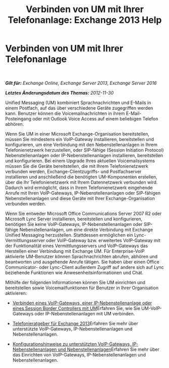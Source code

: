 ﻿---
title: 'Verbinden von UM mit Ihrer Telefonanlage: Exchange 2013 Help'
TOCTitle: Verbinden von UM mit Ihrer Telefonanlage
ms:assetid: 92c3e029-f732-4d6d-b147-2b3006d5f088
ms:mtpsurl: https://technet.microsoft.com/de-de/library/JJ673544(v=EXCHG.150)
ms:contentKeyID: 50554878
ms.date: 04/24/2018
mtps_version: v=EXCHG.150
ms.translationtype: HT
---

# Verbinden von UM mit Ihrer Telefonanlage

 

_**Gilt für:** Exchange Online, Exchange Server 2013, Exchange Server 2016_

_**Letztes Änderungsdatum des Themas:** 2012-11-30_

Unified Messaging (UM) kombiniert Sprachnachrichten und E-Mails in einem Postfach, auf das über verschiedene Geräte zugegriffen werden kann. Benutzer können die Voicemailnachrichten in ihrem E-Mail-Posteingang oder mit Outlook Voice Access auf einem beliebigen Telefon abhören.

Wenn Sie UM in einer Microsoft Exchange-Organisation bereitstellen, müssen Sie mindestens ein VoIP-Gateway installieren, bereitstellen und konfigurieren, um eine Verbindung mit den Nebenstellenanlagen in Ihrem Telefonienetzwerk herzustellen, oder SIP-fähige (Session Initiation Protocol) Nebenstellenanlagen oder IP-Nebenstellenanlagen installieren, bereitstellen und konfigurieren. Bei einem Upgrade Ihres aktuellen Voicemailsystems müssen Sie die Geräte bereitstellen, die mit Ihrem Telefonienetzwerk verbunden werden, Exchange-Clientzugriffs- und Postfachserver installieren und anschließend die benötigten UM-Komponenten erstellen, über die Ihr Telefonienetzwerk mit Ihrem Datennetzwerk verbunden wird. Dadurch wird ermöglicht, dass in Ihrem Telefonienetzwerk eingehende Anrufe mit Ihren VoIP-Gateways, IP-Nebenstellenanlagen oder SIP-fähigen Nebenstellenanlagen und diese Geräte mit Ihrer Exchange-Organisation verbunden werden.

Wenn Sie entweder Microsoft Office Communications Server 2007 R2 oder Microsoft Lync Server installieren, bereitstellen und konfigurieren, benötigen Sie keine VoIP-Gateways, IP-Nebenstellenanlagen oder SIP-fähige Nebenstellenanlagen, um eine direkte Verbindung mit Exchange Unified Messaging herzustellen. Stattdessen ermöglichen ein Lync-Vermittlungsserver oder VoIP-Gateway bzw. erweitertes VoIP-Gateway mit der Funktionalität eines Vermittlungsservers und VoIP-Gateways das Herstellen einer Verbindung mit Exchange UM. Für Enterprise-VoIP aktivierte UM-Benutzer können Sprachnachrichten abrufen, abhören und beantworten und ausgehende Anrufe tätigen. Sie haben über einen Office Communicator- oder Lync-Client außerdem Zugriff auf andere sich auf Lync beziehende Funktionen wie Anwesenheitsinformationen und Chat.

Mithilfe der folgenden Informationen können Sie UM einrichten und bereitstellen sowie Voicemailfunktionen für Benutzer in Ihrer Organisation aktivieren:

  - [Verbinden eines VoIP-Gateways, einer IP-Nebenstellenanlage oder eines Session Border Controllers mit UM](connect-a-voip-gateway-ip-pbx-or-session-border-controller-to-um-exchange-2013-help.md)Erfahren Sie, wie Sie UM-VoIP-Gateways oder IP-Nebenstellenanlagen mit UM verbinden.

  - [Telefonieratgeber für Exchange 2013](https://technet.microsoft.com/de-de/library/Ee364753(v=EXCHG.150))Erfahren Sie mehr über unterstützte VoIP-Gateways, IP-Nebenstellenanlagen und Nebenstellenanlagen.

  - [Konfigurationshinweise zu unterstützten VoIP-Gateways, IP-Nebenstellenanlagen und Nebenstellenanlagen](https://technet.microsoft.com/de-de/library/JJ938013(v=EXCHG.150))Erfahren Sie mehr über das Einrichten von VoIP-Gateways, IP-Nebenstellenanlagen und Nebenstellenanlagen.

